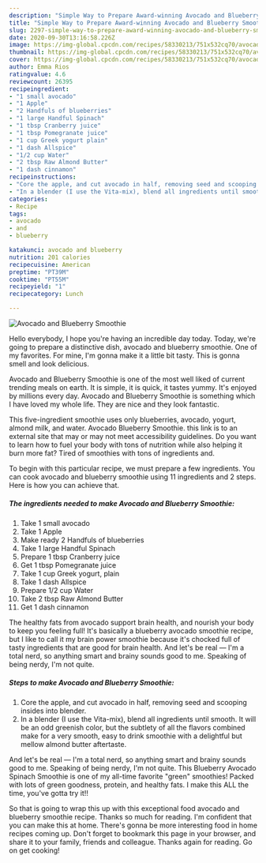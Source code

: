 ```yaml
---
description: "Simple Way to Prepare Award-winning Avocado and Blueberry Smoothie"
title: "Simple Way to Prepare Award-winning Avocado and Blueberry Smoothie"
slug: 2297-simple-way-to-prepare-award-winning-avocado-and-blueberry-smoothie
date: 2020-09-30T13:16:58.226Z
image: https://img-global.cpcdn.com/recipes/58330213/751x532cq70/avocado-and-blueberry-smoothie-recipe-main-photo.jpg
thumbnail: https://img-global.cpcdn.com/recipes/58330213/751x532cq70/avocado-and-blueberry-smoothie-recipe-main-photo.jpg
cover: https://img-global.cpcdn.com/recipes/58330213/751x532cq70/avocado-and-blueberry-smoothie-recipe-main-photo.jpg
author: Emma Rios
ratingvalue: 4.6
reviewcount: 26395
recipeingredient:
- "1 small avocado"
- "1 Apple"
- "2 Handfuls of blueberries"
- "1 large Handful Spinach"
- "1 tbsp Cranberry juice"
- "1 tbsp Pomegranate juice"
- "1 cup Greek yogurt plain"
- "1 dash Allspice"
- "1/2 cup Water"
- "2 tbsp Raw Almond Butter"
- "1 dash cinnamon"
recipeinstructions:
- "Core the apple, and cut avocado in half, removing seed and scooping insides into blender."
- "In a blender (I use the Vita-mix), blend all ingredients until smooth. It will be an odd greenish color, but the subtlety of all the flavors combined make for a very smooth, easy to drink smoothie with a delightful but mellow almond butter aftertaste."
categories:
- Recipe
tags:
- avocado
- and
- blueberry

katakunci: avocado and blueberry 
nutrition: 201 calories
recipecuisine: American
preptime: "PT39M"
cooktime: "PT55M"
recipeyield: "1"
recipecategory: Lunch

---
```



![Avocado and Blueberry Smoothie](https://img-global.cpcdn.com/recipes/58330213/751x532cq70/avocado-and-blueberry-smoothie-recipe-main-photo.jpg)

Hello everybody, I hope you're having an incredible day today. Today, we're going to prepare a distinctive dish, avocado and blueberry smoothie. One of my favorites. For mine, I'm gonna make it a little bit tasty. This is gonna smell and look delicious.

Avocado and Blueberry Smoothie is one of the most well liked of current trending meals on earth. It is simple, it is quick, it tastes yummy. It's enjoyed by millions every day. Avocado and Blueberry Smoothie is something which I have loved my whole life. They are nice and they look fantastic.

This five-ingredient smoothie uses only blueberries, avocado, yogurt, almond milk, and water. Avocado Blueberry Smoothie. this link is to an external site that may or may not meet accessibility guidelines. Do you want to learn how to fuel your body with tons of nutrition while also helping it burn more fat? Tired of smoothies with tons of ingredients and.


To begin with this particular recipe, we must prepare a few ingredients. You can cook avocado and blueberry smoothie using 11 ingredients and 2 steps. Here is how you can achieve that.

<!--inarticleads1-->

##### The ingredients needed to make Avocado and Blueberry Smoothie:

1. Take 1 small avocado
1. Take 1 Apple
1. Make ready 2 Handfuls of blueberries
1. Take 1 large Handful Spinach
1. Prepare 1 tbsp Cranberry juice
1. Get 1 tbsp Pomegranate juice
1. Take 1 cup Greek yogurt, plain
1. Take 1 dash Allspice
1. Prepare 1/2 cup Water
1. Take 2 tbsp Raw Almond Butter
1. Get 1 dash cinnamon


The healthy fats from avocado support brain health, and nourish your body to keep you feeling full! It&#39;s basically a blueberry avocado smoothie recipe, but I like to call it my brain power smoothie because it&#39;s chocked full of tasty ingredients that are good for brain health. And let&#39;s be real — I&#39;m a total nerd, so anything smart and brainy sounds good to me. Speaking of being nerdy, I&#39;m not quite. 

<!--inarticleads2-->

##### Steps to make Avocado and Blueberry Smoothie:

1. Core the apple, and cut avocado in half, removing seed and scooping insides into blender.
1. In a blender (I use the Vita-mix), blend all ingredients until smooth. It will be an odd greenish color, but the subtlety of all the flavors combined make for a very smooth, easy to drink smoothie with a delightful but mellow almond butter aftertaste.


And let&#39;s be real — I&#39;m a total nerd, so anything smart and brainy sounds good to me. Speaking of being nerdy, I&#39;m not quite. This Blueberry Avocado Spinach Smoothie is one of my all-time favorite &#34;green&#34; smoothies! Packed with lots of green goodness, protein, and healthy fats. I make this ALL the time, you&#39;ve gotta try it!! 

So that is going to wrap this up with this exceptional food avocado and blueberry smoothie recipe. Thanks so much for reading. I'm confident that you can make this at home. There's gonna be more interesting food in home recipes coming up. Don't forget to bookmark this page in your browser, and share it to your family, friends and colleague. Thanks again for reading. Go on get cooking!
